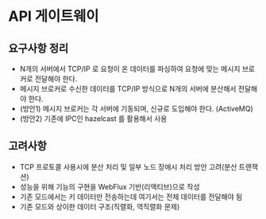 # API 게이트웨이

## 요구사항 정리
- N개의 서버에서 TCP/IP 로 요청이 온 데이터를 파싱하여 요청에 맞는 메시지 브로커로 전달해야 한다.
- 메시지 브로커로 수신한 데이터를 TCP/IP 방식으로 N개의 서버에 분산해서 전달해야 한다.
- (방안1) 메시지 브로커는 각 서버에 기동되며, 신규로 도입해야 한다. (ActiveMQ)
- (방안2) 기존에 IPC인 hazelcast 를 활용해서 사용

## 고려사항
- TCP 프로토콜 사용시에 분산 처리 및 일부 노드 장애시 처리 방안 고려(분산 트랜잭션)
- 성능을 위해 기능의 구현을 WebFlux 기반(리액티브)으로 작성  
- 기존 모드에서는 키 데이터만 전송하는데 여기서는 전체 데이터를 전달해야 됨
- 기존 모드와 상이한 데이터 구조(직렬화, 역직렬화 문제)
